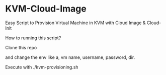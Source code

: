 # KVM-Cloud-Image
Easy Script to Provision Virtual Machine in KVM with Cloud Image &amp; Cloud-Init

How to running this script?

Clone this repo

and change the env like a, vm name, username, password, dir.

Execute with ./kvm-provisioning.sh
